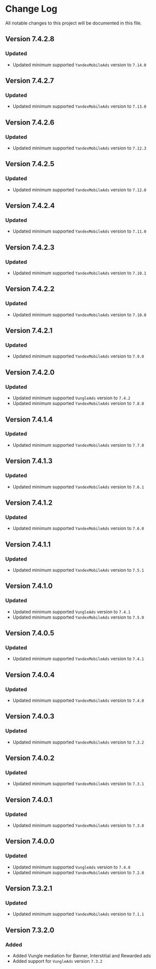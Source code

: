 # Change Log

All notable changes to this project will be documented in this file.

## Version 7.4.2.8

### Updated

- Updated minimum supported `YandexMobileAds` version to `7.14.0`

## Version 7.4.2.7

### Updated

- Updated minimum supported `YandexMobileAds` version to `7.13.0`

## Version 7.4.2.6

### Updated

- Updated minimum supported `YandexMobileAds` version to `7.12.3`

## Version 7.4.2.5

### Updated

- Updated minimum supported `YandexMobileAds` version to `7.12.0`

## Version 7.4.2.4

### Updated

- Updated minimum supported `YandexMobileAds` version to `7.11.0`

## Version 7.4.2.3

### Updated

- Updated minimum supported `YandexMobileAds` version to `7.10.1`

## Version 7.4.2.2

### Updated

- Updated minimum supported `YandexMobileAds` version to `7.10.0`

## Version 7.4.2.1

### Updated

- Updated minimum supported `YandexMobileAds` version to `7.9.0`

## Version 7.4.2.0

### Updated

- Updated minimum supported `VungleAds` version to `7.4.2`
- Updated minimum supported `YandexMobileAds` version to `7.8.0`

## Version 7.4.1.4

### Updated

- Updated minimum supported `YandexMobileAds` version to `7.7.0`

## Version 7.4.1.3

### Updated

- Updated minimum supported `YandexMobileAds` version to `7.6.1`

## Version 7.4.1.2

### Updated

- Updated minimum supported `YandexMobileAds` version to `7.6.0`

## Version 7.4.1.1

### Updated

- Updated minimum supported `YandexMobileAds` version to `7.5.1`

## Version 7.4.1.0

### Updated

- Updated minimum supported `VungleAds` version to `7.4.1`
- Updated minimum supported `YandexMobileAds` version to `7.5.0`

## Version 7.4.0.5

### Updated

- Updated minimum supported `YandexMobileAds` version to `7.4.1`

## Version 7.4.0.4

### Updated

- Updated minimum supported `YandexMobileAds` version to `7.4.0`

## Version 7.4.0.3

### Updated

- Updated minimum supported `YandexMobileAds` version to `7.3.2`

## Version 7.4.0.2

### Updated

- Updated minimum supported `YandexMobileAds` version to `7.3.1`

## Version 7.4.0.1

### Updated

- Updated minimum supported `YandexMobileAds` version to `7.3.0`

## Version 7.4.0.0

### Updated

- Updated minimum supported `VungleAds` version to `7.4.0`
- Updated minimum supported `YandexMobileAds` version to `7.2.0`

## Version 7.3.2.1

### Updated

- Updated minimum supported `YandexMobileAds` version to `7.1.1`

## Version 7.3.2.0

### Added

- Added Vungle mediation for Banner, Interstitial and Rewarded ads
- Added support for `VungleAds` version `7.3.2`
